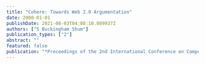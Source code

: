 ```yaml
---
title: "Cohere: Towards Web 2.0 Argumentation"
date: 2008-01-01
publishDate: 2021-08-03T04:08:10.089937Z
authors: ["S Buckingham Shum"]
publication_types: ["2"]
abstract: ""
featured: false
publication: "*Proceedings of the 2nd International Conference on Computational Models of …*"
---
```


